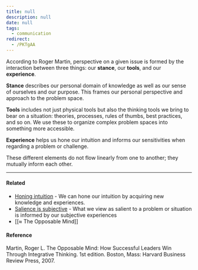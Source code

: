 ```yaml
---
title: null
description: null
date: null
tags:
  - communication
redirect:
  - /PKTgAA
---
```


According to Roger Martin, perspective on a given issue is formed by the interaction between three things: our **stance**, our **tools**, and our **experience**.

**Stance** describes our personal domain of knowledge as well as our sense of ourselves and our purpose. This frames our personal perspective and approach to the problem space.

**Tools** includes not just physical tools but also the thinking tools we bring to bear on a situation: theories, processes, rules of thumbs, best practices, and so on. We use these to organize complex problem spaces into something more accessible.

**Experience** helps us hone our intuition and informs our sensitivities when regarding a problem or challenge.

These different elements do not flow linearly from one to another; they mutually inform each other.

---

#### Related

- [Honing intuition](https://publish.obsidian.md/mobydiction/notes/Honing+intuition) \- We can hone our intuition by acquiring new knowledge and experiences.
- [Salience is subjective](https://publish.obsidian.md/mobydiction/notes/Salience+is+subjective) \- What we view as salient to a problem or situation is informed by our subjective experiences
- [[≈ The Opposable Mind]]

#### Reference

Martin, Roger L. The Opposable Mind: How Successful Leaders Win Through Integrative Thinking. 1st edition. Boston, Mass: Harvard Business Review Press, 2007.

